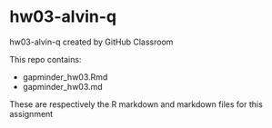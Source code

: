 # hw03-alvin-q
hw03-alvin-q created by GitHub Classroom

This repo contains:

* gapminder_hw03.Rmd
* gapminder_hw03.md

These are respectively the R markdown and markdown files for this assignment